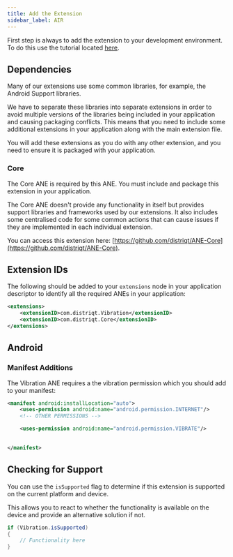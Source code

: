 ```yaml
---
title: Add the Extension
sidebar_label: AIR
---
```


First step is always to add the extension to your development environment. 
To do this use the tutorial located [here](/docs/tutorials/getting-started).



## Dependencies

Many of our extensions use some common libraries, for example, the Android Support libraries.

We have to separate these libraries into separate extensions in order to avoid multiple versions of the libraries being included in your application and causing packaging conflicts. This means that you need to include some additional extensions in your application along with the main extension file.

You will add these extensions as you do with any other extension, and you need to ensure it is packaged with your application.


### Core 

The Core ANE is required by this ANE. You must include and package this extension in your application.

The Core ANE doesn't provide any functionality in itself but provides support libraries and frameworks used by our extensions.
It also includes some centralised code for some common actions that can cause issues if they are implemented in each individual extension.

You can access this extension here: [https://github.com/distriqt/ANE-Core](https://github.com/distriqt/ANE-Core).



## Extension IDs

The following should be added to your `extensions` node in your application descriptor to identify all the required ANEs in your application:

```xml
<extensions>
    <extensionID>com.distriqt.Vibration</extensionID>
    <extensionID>com.distriqt.Core</extensionID>
</extensions>
```


## Android 

### Manifest Additions

The Vibration ANE requires a the vibration permission which you should add to your manifest:

```xml
<manifest android:installLocation="auto">
	<uses-permission android:name="android.permission.INTERNET"/>
    <!-- OTHER PERMISSIONS -->

	<uses-permission android:name="android.permission.VIBRATE"/>

	
</manifest>
```



## Checking for Support

You can use the `isSupported` flag to determine if this extension is supported on the current platform and device.

This allows you to react to whether the functionality is available on the device and provide an alternative solution if not.


```actionscript
if (Vibration.isSupported)
{
	// Functionality here
}
```



